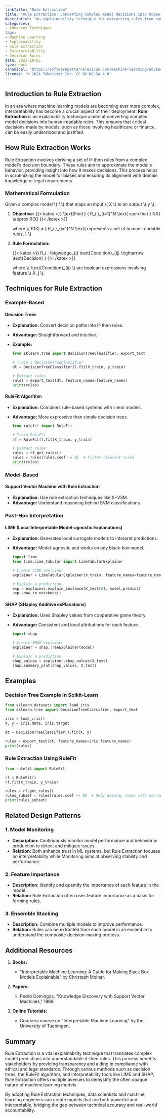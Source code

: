 ```yaml
---
linkTitle: "Rule Extraction"
title: "Rule Extraction: Converting complex model decisions into human-readable rules"
description: "An explainability technique for extracting rules from complex machine learning models to provide human-readable explanations of model decisions."
categories:
- Advanced Techniques
tags:
- Machine Learning
- Explainability
- Rule Extraction
- Interpretability
- Decision Rules
date: 2023-10-05
type: docs
canonical: "https://softwarepatternslexicon.com/machine-learning/advanced-techniques/explainability-techniques/rule-extraction"
license: "© 2024 Tokenizer Inc. CC BY-NC-SA 4.0"
---
```


## Introduction to Rule Extraction

In an era where machine learning models are becoming ever more complex, interpretability has become a crucial aspect of their deployment. **Rule Extraction** is an explainability technique aimed at converting complex model decisions into human-readable rules. This ensures that critical decisions made by models, such as those involving healthcare or finance, can be easily understood and justified.

## How Rule Extraction Works

Rule Extraction involves deriving a set of if-then rules from a complex model's decision boundary. These rules aim to approximate the model's behavior, providing insight into how it makes decisions. This process helps in scrutinizing the model for biases and ensuring its alignment with domain knowledge or legal requirements.

### Mathematical Formulation

Given a complex model \\( f \\) that maps an input \\( X \\) to an output \\( y \\):

1. **Objective:**
   {{< katex >}}
   \text{Find } \{ R_i \}_{i=1}^N \text{ such that } f(X) \approx R(X)
   {{< /katex >}}

   where \\( R(X) = \{ R_i \}_{i=1}^N \text{ represents a set of human-readable rules. } \\)


2. **Rule Formulation:**

   {{< katex >}}
   R_i : \bigwedge_{j} \text{Condition}_{ij} \rightarrow \text{Decision}_i
   {{< /katex >}}

   where \\( \text{Condition}_{ij} \\) are boolean expressions involving feature \\( X_j \\).

## Techniques for Rule Extraction

### Example-Based

#### Decision Trees
- **Explanation:** Convert decision paths into if-then rules.
- **Advantage:** Straightforward and intuitive.
- **Example:** 

  ```python
  from sklearn.tree import DecisionTreeClassifier, export_text

  # Train a DecisionTreeClassifier
  dt = DecisionTreeClassifier().fit(X_train, y_train)
  
  # Extract rules
  rules = export_text(dt, feature_names=feature_names)
  print(rules)
  ```

#### RuleFit Algorithm
- **Explanation:** Combines rule-based systems with linear models.
- **Advantage:** More expressive than simple decision trees.

  ```python
  from rulefit import RuleFit
  
  # Train RuleFit
  rf = RuleFit().fit(X_train, y_train)
  
  # Extract rules
  rules = rf.get_rules()
  rules = rules[rules.coef != 0]  # Filter relevant rules
  print(rules)
  ```

### Model-Based

#### Support Vector Machine with Rule Extraction
- **Explanation:** Use rule extraction techniques like S+VSM.
- **Advantage:** Understand reasoning behind SVM classifications.

### Post-Hoc Interpretation

#### LIME (Local Interpretable Model-agnostic Explanations)
- **Explanation:** Generates local surrogate models to interpret predictions.
- **Advantage:** Model-agnostic and works on any black-box model.

  ```python
  import lime
  from lime.lime_tabular import LimeTabularExplainer
  
  # Create LIME explainer
  explainer = LimeTabularExplainer(X_train, feature_names=feature_names, class_names=class_names, discretize_continuous=True)
  
  # Explain a prediction
  exp = explainer.explain_instance(X_test[0], model.predict)
  exp.show_in_notebook()
  ```

#### SHAP (SHapley Additive exPlanations)
- **Explanation:** Uses Shapley values from cooperative game theory.
- **Advantage:** Consistent and local attributions for each feature.

  ```python
  import shap
  
  # Create SHAP explainer
  explainer = shap.TreeExplainer(model)
  
  # Explain a prediction
  shap_values = explainer.shap_values(X_test)
  shap.summary_plot(shap_values, X_test)
  ```

## Examples

### Decision Tree Example in Scikit-Learn

```python
from sklearn.datasets import load_iris
from sklearn.tree import DecisionTreeClassifier, export_text

iris = load_iris()
X, y = iris.data, iris.target

dt = DecisionTreeClassifier().fit(X, y)

rules = export_text(dt, feature_names=iris.feature_names)
print(rules)
```

### Rule Extraction Using RuleFit

```python
from rulefit import RuleFit

rf = RuleFit()
rf.fit(X_train, y_train)

rules = rf.get_rules()
rules_subset = rules[rules.coef != 0]  # Only display rules with non-zero coefficients
print(rules_subset)
```

## Related Design Patterns

### 1. **Model Monitoring**
   - **Description:** Continuously monitor model performance and behavior in production to detect and mitigate issues.
   - **Relation:** Both enhance trust in ML systems, but Rule Extraction focuses on interpretability while Monitoring aims at observing stability and performance.

### 2. **Feature Importance**
   - **Description:** Identify and quantify the importance of each feature in the model.
   - **Relation:** Rule Extraction often uses feature importance as a basis for forming rules.

### 3. **Ensemble Stacking**
   - **Description:** Combine multiple models to improve performance.
   - **Relation:** Rules can be extracted from each model in an ensemble to understand the composite decision-making process.

## Additional Resources

1. **Books:**
   - "Interpretable Machine Learning: A Guide for Making Black Box Models Explainable" by Christoph Molnar.

2. **Papers:**
   - Pedro Domingos, "Knowledge Discovery with Support Vector Machines," 1998.

3. **Online Tutorials:**
   - Coursera course on "Interpretable Machine Learning" by the University of Tuebingen.

## Summary

Rule Extraction is a vital explainability technique that translates complex model predictions into understandable if-then rules. This process benefits stakeholders by providing transparency and aiding in compliance with ethical and legal standards. Through various methods such as decision trees, the RuleFit algorithm, and interpretability tools like LIME and SHAP, Rule Extraction offers multiple avenues to demystify the often opaque nature of machine learning models.

By adopting Rule Extraction techniques, data scientists and machine learning engineers can create models that are both powerful and interpretable, bridging the gap between technical accuracy and real-world accountability.
